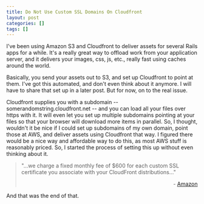 ```yaml
---
title: Do Not Use Custom SSL Domains On Cloudfront
layout: post
categories: []
tags: []
---
```


I've been using Amazon S3 and Cloudfront to deliver assets for several Rails apps for a while. It's a really great way to offload work from your application server, and it delivers your images, css, js, etc., really fast using caches around the world. 

Basically, you send your assets out to S3, and set up Cloudfront to point at them. I've got this automated, and don't even think about it anymore. I will have to share that set up in a later post. But for now, on to the real issue.

Cloudfront supplies you with a subdomain -- somerandomstring.cloudfront.net -- and you can load all your files over https with it. It will even let you set up multiple subdomains pointing at your files so that your browser will download more items in parallel. So, I thought, wouldn't it be nice if I could set up subdomains of my own domain, point those at AWS, and deliver assets using Cloudfront that way. I figured there would be a nice way and affordable way to do this, as most AWS stuff is reasonably priced. So, I started the process of setting this up without even thinking about it.

>  "...we charge a fixed monthly fee of $600 for each custom SSL certificate you associate with your CloudFront distributions..." <br> <div style="text-align:right;">- [Amazon](http://aws.amazon.com/cloudfront/custom-ssl-domains/)</div>

And that was the end of that.